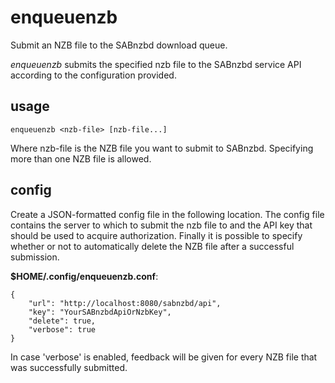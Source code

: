 enqueuenzb
==========

Submit an NZB file to the SABnzbd download queue.

*enqueuenzb* submits the specified nzb file to the SABnzbd service API according to the configuration provided.

usage
-----
~~~
enqueuenzb <nzb-file> [nzb-file...]
~~~

Where nzb-file is the NZB file you want to submit to SABnzbd. Specifying more than one NZB file is allowed.

config
------
Create a JSON-formatted config file in the following location. The config file contains the server to which to submit the nzb file to and the API key that should be used to acquire authorization. Finally it is possible to specify whether or not to automatically delete the NZB file after a successful submission.

**$HOME/.config/enqueuenzb.conf**:
~~~
{
	"url": "http://localhost:8080/sabnzbd/api",
	"key": "YourSABnzbdApiOrNzbKey",
	"delete": true,
	"verbose": true
}
~~~

In case 'verbose' is enabled, feedback will be given for every NZB file that was successfully submitted.
